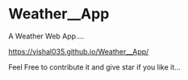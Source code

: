# Weather__App
A Weather Web App....

https://vishal035.github.io/Weather__App/

Feel Free to contribute it and give star if you like it...
